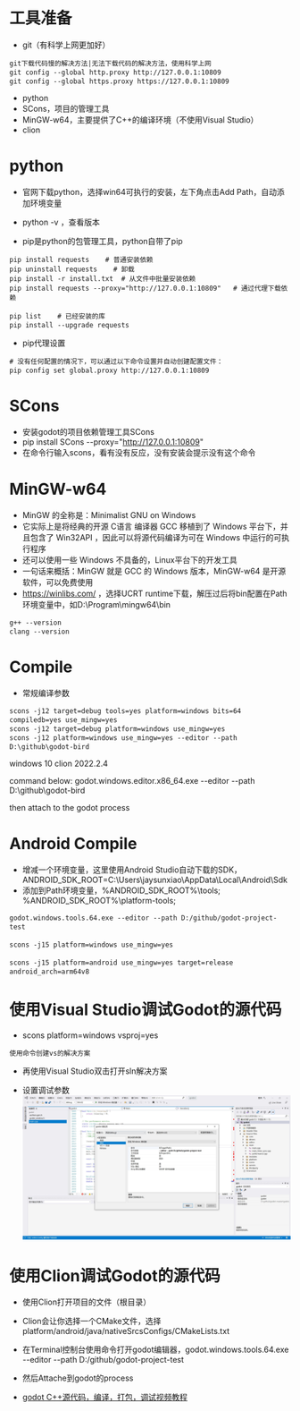 # 工具准备

- git（有科学上网更加好）
```
git下载代码慢的解决方法|无法下载代码的解决方法，使用科学上网
git config --global http.proxy http://127.0.0.1:10809
git config --global https.proxy https://127.0.0.1:10809
```

- python
- SCons，项目的管理工具
- MinGW-w64，主要提供了C++的编译环境（不使用Visual Studio）
- clion

# python

- 官网下载python，选择win64可执行的安装，左下角点击Add Path，自动添加环境变量
- python -v ，查看版本

- pip是python的包管理工具，python自带了pip

```
pip install requests    # 普通安装依赖
pip uninstall requests    # 卸载
pip install -r install.txt  # 从文件中批量安装依赖
pip install requests --proxy="http://127.0.0.1:10809"   # 通过代理下载依赖

pip list    # 已经安装的库
pip install --upgrade requests
```

- pip代理设置
```
# 没有任何配置的情况下，可以通过以下命令设置并自动创建配置文件：
pip config set global.proxy http://127.0.0.1:10809
```

# SCons

- 安装godot的项目依赖管理工具SCons
- pip install SCons --proxy="http://127.0.0.1:10809"
- 在命令行输入scons，看有没有反应，没有安装会提示没有这个命令

# MinGW-w64

- MinGW 的全称是：Minimalist GNU on Windows
- 它实际上是将经典的开源 C语言 编译器 GCC 移植到了 Windows 平台下，并且包含了 Win32API ，因此可以将源代码编译为可在 Windows 中运行的可执行程序
- 还可以使用一些 Windows 不具备的，Linux平台下的开发工具
- 一句话来概括：MinGW 就是 GCC 的 Windows 版本，MinGW-w64 是开源软件，可以免费使用
- https://winlibs.com/ ，选择UCRT runtime下载，解压过后将bin配置在Path环境变量中，如D:\Program\mingw64\bin

```
g++ --version
clang --version
```

# Compile

- 常规编译参数

```
scons -j12 target=debug tools=yes platform=windows bits=64 compiledb=yes use_mingw=yes
scons -j12 target=debug platform=windows use_mingw=yes
scons -j12 platform=windows use_mingw=yes --editor --path D:\github\godot-bird
```

windows 10
clion 2022.2.4

command below:
godot.windows.editor.x86_64.exe --editor --path D:\github\godot-bird

then attach to the godot process

# Android Compile

- 增减一个环境变量，这里使用Android Studio自动下载的SDK，ANDROID_SDK_ROOT=C:\Users\jaysunxiao\AppData\Local\Android\Sdk
- 添加到Path环境变量，%ANDROID_SDK_ROOT%\tools; %ANDROID_SDK_ROOT%\platform-tools;

```
godot.windows.tools.64.exe --editor --path D:/github/godot-project-test

scons -j15 platform=windows use_mingw=yes

scons -j15 platform=android use_mingw=yes target=release android_arch=arm64v8
```

# 使用Visual Studio调试Godot的源代码

- scons platform=windows vsproj=yes

```
使用命令创建vs的解决方案
```

- 再使用Visual Studio双击打开sln解决方案

- 设置调试参数
  ![Image text](image/vs12.JPG)

# 使用Clion调试Godot的源代码

- 使用Clion打开项目的文件（根目录）
- Clion会让你选择一个CMake文件，选择platform/android/java/nativeSrcsConfigs/CMakeLists.txt
- 在Terminal控制台使用命令打开godot编辑器，godot.windows.tools.64.exe --editor --path D:/github/godot-project-test
- 然后Attache到godot的process

- [godot C++源代码，编译，打包，调试视频教程](https://www.bilibili.com/video/BV1cU4y1o7ye/)
